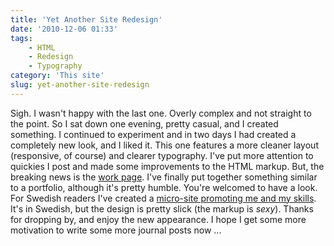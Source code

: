 ```yaml
---
title: 'Yet Another Site Redesign'
date: '2010-12-06 01:33'
tags:
    - HTML
    - Redesign
    - Typography
category: 'This site'
slug: yet-another-site-redesign
---
```


Sigh. I wasn't happy with the last one. Overly complex and not straight to the point. So I sat down one evening, pretty casual, and I created something. I continued to experiment and in two days I had created a completely new look, and I liked it. This one features a more cleaner layout (responsive, of course) and clearer typography. I've put more attention to quickies I post and made some improvements to the HTML markup. But, the breaking news is the [work page](http://johanbrook.com/work). I've finally put together something similar to a portfolio, although it's pretty humble. You're welcomed to have a look. For Swedish readers I've created a [micro-site promoting me and my skills](http://jobbamed.johanbrook.com). It's in Swedish, but the design is pretty slick (the markup is _sexy_). Thanks for dropping by, and enjoy the new appearance. I hope I get some more motivation to write some more journal posts now ...
